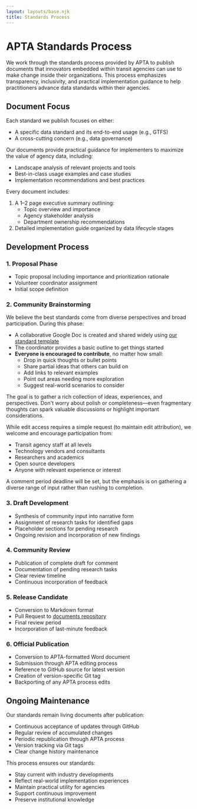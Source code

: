 ```yaml
---
layout: layouts/base.njk
title: Standards Process
---
```


<div class="page-content">

# APTA Standards Process

We work through the standards process provided by APTA to publish documents that innovators embedded within transit agencies can use to make change inside their organizations. This process emphasizes transparency, inclusivity, and practical implementation guidance to help practitioners advance data standards within their agencies.

## Document Focus

Each standard we publish focuses on either:

- A specific data standard and its end-to-end usage (e.g., GTFS)
- A cross-cutting concern (e.g., data governance)

Our documents provide practical guidance for implementers to maximize the value of agency data, including:

- Landscape analysis of relevant projects and tools
- Best-in-class usage examples and case studies
- Implementation recommendations and best practices

Every document includes:

1. A 1–2 page executive summary outlining:
   - Topic overview and importance
   - Agency stakeholder analysis
   - Department ownership recommendations
2. Detailed implementation guide organized by data lifecycle stages

</div>

<div class="page-content">

## Development Process

### 1. Proposal Phase

- Topic proposal including importance and prioritization rationale
- Volunteer coordinator assignment
- Initial scope definition

### 2. Community Brainstorming

We believe the best standards come from diverse perspectives and broad participation. During this phase:

- A collaborative Google Doc is created and shared widely using [our standard template](https://github.com/transit-data-collab/documents/blob/main/templates/community-feedback.md)
- The coordinator provides a basic outline to get things started
- **Everyone is encouraged to contribute**, no matter how small:
    - Drop in quick thoughts or bullet points
    - Share partial ideas that others can build on
    - Add links to relevant examples
    - Point out areas needing more exploration
    - Suggest real-world scenarios to consider

The goal is to gather a rich collection of ideas, experiences, and perspectives. Don't worry about polish or completeness—even fragmentary thoughts can spark valuable discussions or highlight important considerations.

While edit access requires a simple request (to maintain edit attribution), we welcome and encourage participation from:

- Transit agency staff at all levels
- Technology vendors and consultants
- Researchers and academics
- Open source developers
- Anyone with relevant experience or interest

A comment period deadline will be set, but the emphasis is on gathering a diverse range of input rather than rushing to completion.

### 3. Draft Development

- Synthesis of community input into narrative form
- Assignment of research tasks for identified gaps
- Placeholder sections for pending research
- Ongoing revision and incorporation of new findings

### 4. Community Review

- Publication of complete draft for comment
- Documentation of pending research tasks
- Clear review timeline
- Continuous incorporation of feedback

### 5. Release Candidate

- Conversion to Markdown format
- Pull Request to [documents repository](https://github.com/transit-data-collab/documents)
- Final review period
- Incorporation of last-minute feedback

### 6. Official Publication

- Conversion to APTA-formatted Word document
- Submission through APTA editing process
- Reference to GitHub source for latest version
- Creation of version-specific Git tag
- Backporting of any APTA process edits

</div>

<div class="page-content">

## Ongoing Maintenance

Our standards remain living documents after publication:

- Continuous acceptance of updates through GitHub
- Regular review of accumulated changes
- Periodic republication through APTA process
- Version tracking via Git tags
- Clear change history maintenance

This process ensures our standards:

- Stay current with industry developments
- Reflect real-world implementation experiences
- Maintain practical utility for agencies
- Support continuous improvement
- Preserve institutional knowledge

</div>
